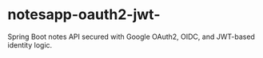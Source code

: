 # notesapp-oauth2-jwt-
Spring Boot notes API secured with Google OAuth2, OIDC, and JWT-based identity logic.

